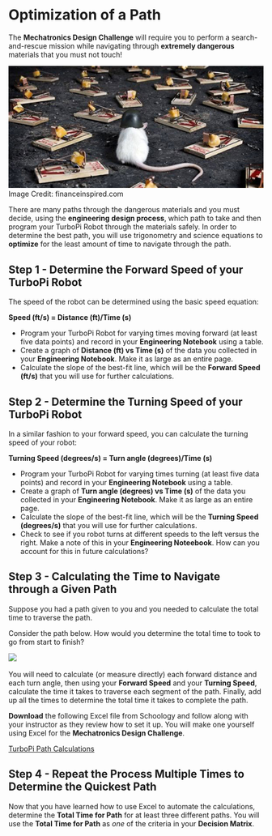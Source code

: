 # Optimization of a Path

The **Mechatronics Design Challenge** will require you to perform a search-and-rescue mission while navigating through **extremely dangerous** materials that you must not touch! 

![](../Minefield.png) <br> Image Credit: financeinspired.com

There are many paths through the dangerous materials and you must decide, using the **engineering design process**, which path to take and then program your TurboPi Robot through the materials safely. In order to determine the best path, you will use trigonometry and science equations to **optimize** for the least amount of time to navigate through the path. 

## Step 1 - Determine the Forward Speed of your TurboPi Robot

The speed of the robot can be determined using the basic speed equation: 

**Speed (ft/s) = Distance (ft)/Time (s)**

* Program your TurboPi Robot for varying times moving forward (at least five data points) and record in your **Engineering Notebook** using a table. 
* Create a graph of **Distance (ft) vs Time (s)** of the data you collected in your **Engineering Notebook**. Make it as large as an entire page. 
* Calculate the slope of the best-fit line, which will be the **Forward Speed (ft/s)** that you will use for further calculations. 

## Step 2 - Determine the Turning Speed of your TurboPi Robot

In a similar fashion to your forward speed, you can calculate the turning speed of your robot: 

**Turning Speed (degrees/s) = Turn angle (degrees)/Time (s)**

* Program your TurboPi Robot for varying times turning (at least five data points) and record in your **Engineering Notebook** using a table. 
* Create a graph of **Turn angle (degrees) vs Time (s)** of the data you collected in your **Engineering Notebook**. Make it as large as an entire page. 
* Calculate the slope of the best-fit line, which will be the **Turning Speed (degrees/s)** that you will use for further calculations.
* Check to see if you robot turns at different speeds to the left versus the right. Make a note of this in your **Engineering Noteebook**. How can you account for this in future calculations?


## Step 3 - Calculating the Time to Navigate through a Given Path

Suppose you had a path given to you and you needed to calculate the total time to traverse the path. 

Consider the path below. How would you determine the total time to took to go from start to finish?

![](../Robot_Path_on_Course.png)

You will need to calculate (or measure directly) each forward distance and each turn angle, then using your **Forward Speed** and your **Turning Speed**, calculate the time it takes to traverse each segment of the path. Finally, add up all the times to determine the total time it takes to complete the path. 

**Download** the following Excel file from Schoology and follow along with your instructor as they review how to set it up.  You will make one yourself using Excel for the **Mechatronics Design Challenge**. 

[TurboPi Path Calculations](https://culver.schoology.com/course/7355947550/materials/gp/7359710203)

## Step 4 - Repeat the Process Multiple Times to Determine the Quickest Path

Now that you have learned how to use Excel to automate the calculations, determine the **Total Time for Path** for at least three different paths. You will use the **Total Time for Path** as *one* of the criteria in your **Decision Matrix**. 
